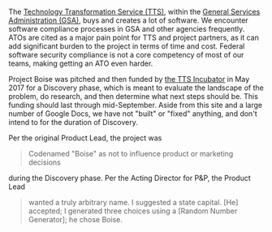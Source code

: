 ---
---

The [Technology Transformation Service (TTS)](https://www.gsa.gov/tts), within the [General Services Administration (GSA)](https://www.gsa.gov), buys and creates a lot of software. We encounter software compliance processes in GSA and other agencies frequently. ATOs are cited as a major pain point for TTS and project partners, as it can add significant burden to the project in terms of time and cost. Federal software security compliance is not a core competency of most of our teams, making getting an ATO even harder.

Project Boise was pitched and then funded by [the TTS Incubator](https://docs.google.com/document/d/1tgSTHIrgtUUd-kV6pZE_A-IHOo6Dog7VsIl01qfcYUs/edit) in May 2017 for a Discovery phase, which is meant to evaluate the landscape of the problem, do research, and then determine what next steps should be. This funding should last through mid-September. Aside from this site and a large number of Google Docs, we have not "built" or "fixed" anything, and don't intend to for the duration of Discovery.

Per the original Product Lead, the project was

> Codenamed "Boise" as not to influence product or marketing decisions

during the Discovery phase. Per the Acting Director for P&P, the Product Lead

> wanted a truly arbitrary name. I suggested a state capital. [He] accepted; I generated three choices using a [Random Number Generator]; he chose Boise.
